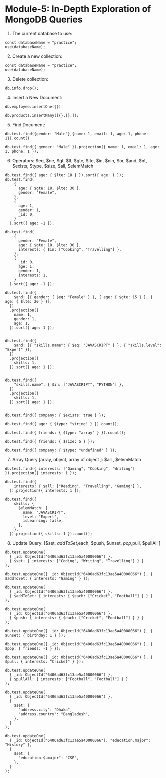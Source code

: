 # Module-5: In-Depth Exploration of MongoDB Queries

1. The current database to use:

```mongodb
const databaseName = "practice";
use(databaseName);
```

2. Create a new collection:

```mongodb
const databaseName = "practice";
use(databaseName);
```

3. Delete collection:

```mongodb
db.info.drop();
```

4. Insert a New Document:

```mongodb
db.employee.insertOne({})

db.products.insertMany([{},{},]);
```

5. Find Document:

```mongodb
db.test.find({gender: "Male"},{name: 1, email: 1, age: 1, phone: 1}).count()

db.test.find({ gender: "Male" }).projection({ name: 1, email: 1, age: 1, phone: 1 });
```

6. Operators: $eq, $ne, $gt, $lt, $gte, $lte, $in, $nin, $or, $and, $nt, $exists, $type, $size, $all, $elemMatch

```mongodb
db.test.find({ age: { $lte: 18 } }).sort({ age: 1 });
db.test.find(
    {
      age: { $gte: 18, $lte: 30 },
      gender: "Female",
    },
    {
      age: 1,
      gender: 1,
      _id: 0,
    }
  ).sort({ age: -1 });

db.test.find(
    {
      gender: "Female",
      age: { $gte: 18, $lte: 30 },
      interests: { $in: ["Cooking", "Travelling"] },
    },
    {
      _id: 0,
      age: 1,
      gender: 1,
      interests: 1,
    }
  ).sort({ age: -1 });

db.test.find({
    $and: [{ gender: { $eq: "Female" } }, { age: { $gte: 15 } }, { age: { $lte: 20 } }],
  })
  .projection({
    name: 1,
    gender: 1,
    age: 1,
  }).sort({ age: 1 });


db.test.find({
    $and: [{ "skills.name": { $eq: "JAVASCRIPT" } }, { "skills.level": "Expert" }],
  })
  .projection({
    skills: 1,
  }).sort({ age: 1 });


db.test.find({
    "skills.name": { $in: ["JAVASCRIPT", "PYTHON"] },
  })
  .projection({
    skills: 1,
  }).sort({ age: 1 });


db.test.find({ company: { $exists: true } });

db.test.find({ age: { $type: "string" } }).count();

db.test.find({ friends: { $type: "array" } }).count();

db.test.find({ friends: { $size: 5 } });

db.test.find({ company: { $type: "undefined" } });
```

7. Array Query [array, object, array of object ]: $all , $elemMatch

```mongodb
db.test.find({ interests: ["Gaming", "Cooking", "Writing"] }).projection({ interests: 1 });

db.test.find({
    interests: { $all: ["Reading", "Travelling", "Gaming"] },
  }).projection({ interests: 1 });

db.test.find({
    skills: {
      $elemMatch: {
        name: "JAVASCRIPT",
        level: "Expert",
        isLearning: false,
      },
    },
  }).projection({ skills: 1 }).count();
```

8. Update Query: [$set, $addToSet,$each, $push, $unset, $pop,$pull, $pullAll ]

```mongodb
db.test.updateOne(
  { _id: ObjectId("6406ad63fc13ae5a40000066") },
  { $set: { interests: ["Coding", "Writing", "Travelling"] } }
);

db.test.updateOne({ _id: ObjectId("6406ad63fc13ae5a40000066") }, { $addToSet: { interests: "Gaming" } });

db.test.updateOne(
  { _id: ObjectId("6406ad63fc13ae5a40000066") },
  { $addToSet: { interests: { $each: ["Cricket", "Football"] } } }
);

db.test.updateOne(
  { _id: ObjectId("6406ad63fc13ae5a40000066") },
  { $push: { interests: { $each: ["Cricket", "Football"] } } }
);

db.test.updateOne({ _id: ObjectId("6406ad63fc13ae5a40000066") }, { $unset: { birthday: 1 } });

db.test.updateOne({ _id: ObjectId("6406ad63fc13ae5a40000066") }, { $pop: { friends: -1 } });

db.test.updateOne({ _id: ObjectId("6406ad63fc13ae5a40000066") }, { $pull: { interests: "Cricket" } });

db.test.updateOne(
  { _id: ObjectId("6406ad63fc13ae5a40000066") },
  { $pullAll: { interests: ["Football", "Football"] } }
);

db.test.updateOne(
  { _id: ObjectId("6406ad63fc13ae5a40000066") },
  {
    $set: {
      "address.city": "Dhaka",
      "address.country": "Bangladesh",
    },
  }
);

db.test.updateOne(
  { _id: ObjectId("6406ad63fc13ae5a40000066"), "education.major": "History" },
  {
    $set: {
      "education.$.major": "CSE",
    },
  }
);

```
